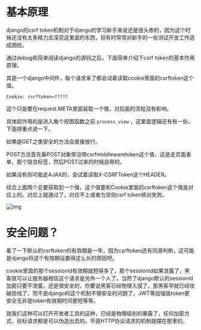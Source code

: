 # 基本原理
django的csrf token机制对于django的学习新手来说还是很头疼的，因为这个时候还没有太多精力去深究这里面的东西，但有时常常对新手的一些测试开发工作造成困扰。

通过debug和简单阅读django的源码之后，下面简单介绍下csrf token的基本作用原理。

其是一个django中间件，每个请求来了都会试着读取cookie里面的csrftoken这个值。

```
Cookie: csrftoken=?????
```

这个只是要在request.META里面装载一个值，对后面的流程没有影响。

具体起作用的是进入每个视图函数之前 `process_view` ，这里面逻辑还有有一些，下面择重点说一下。

如果是GET之类安全的方法会直接放行。

POST方法首先看POST对象带没带csrfmiddlewaretoken这个值，这是走页面表单，那个隐含标签，然后POST过来的时候自带的。

如果没有则可能走AJAX的，会试着读取X-CSRFToken这个HEADER。

综合上面两个总要获取到一个值，这个值要和Cookie里面的csrftoken这个值是对应上的。对应上就通过了，对应不上或者为空则csrf token核对失败。


![img]({static}/images/2023/csrf_token_1.png)


# 安全问题？
看了一下默认的csrftoken的有效期是一年，因为csrftoken还有同源判断，这可能是django将这个有效期设置得这么长的原因吧。

cookie里面的那个sessionid有效期就短得多了，那个sessionid如果泄露了，黑客就可以让服务器相信这个请求是另外一个人了。当然了django默认的sessionid加密只要不泄露，还是很安全的，你要说黑客已经物理入侵了，那黑客早就已经攻破防线了，而不是django的这个机制不够安全的问题了。JWT等加强版token更安全无非是token有效期时间更短等等。

就我们这种可以打开开发者工具的这种，已经是物理级别的暴露了，任何加密方式，目标请求都是可以伪造出去的。毕竟HTTP协议请求的机制就摆在那里的。

